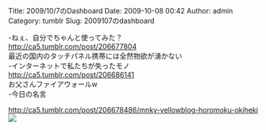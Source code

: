 Title: 2009/10/7のDashboard
Date: 2009-10-08 00:42
Author: admin
Category: tumblr
Slug: 2009107のdashboard

-ねぇ、自分でちゃんと使ってみた？  
<http://ca5.tumblr.com/post/206677804>  
最近の国内のタッチパネル携帯には全然物欲が湧かない  
-インターネットで私たちが失ったモノ  
<http://ca5.tumblr.com/post/206686141>  
お父さんファイアウォールw  
-今日の名言  

<http://ca5.tumblr.com/post/206678486/mnky-yellowblog-horomoku-okiheki>  
![](http://4.media.tumblr.com/yQeBkNqD8asrjpvhoGc1QAE8_400.jpg)
